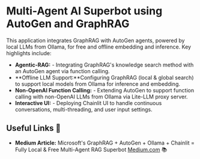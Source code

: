 # Multi-Agent AI Superbot using AutoGen and GraphRAG

This application integrates GraphRAG with AutoGen agents, powered by local LLMs from Ollama, for free and offline embedding and inference. Key highlights include:
 - **Agentic-RAG:** - Integrating GraphRAG's knowledge search method with an AutoGen agent via function calling.
 - **Offline LLM Support:**Configuring GraphRAG (local & global search) to support local models from Ollama for inference
 and embedding.
 - **Non-OpenAI Function Calling:** - Extending AutoGen to support function calling with non-OpenAI LLMs from Ollama via Lite-LLM proxy
server.
 - **Interactive UI:** - Deploying Chainlit UI to handle continuous conversations, multi-threading, and user input settings.

## Useful Links 🔗

- **Medium Article:** Microsoft's GraphRAG + AutoGen + Ollama + Chainlit = Fully Local & Free Multi-Agent RAG Superbot [Medium.com](https://docs.chainlit.io) 📚
